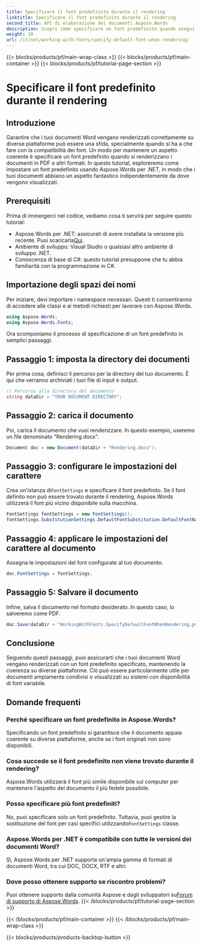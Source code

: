 ```yaml
---
title: Specificare il font predefinito durante il rendering
linktitle: Specificare il font predefinito durante il rendering
second_title: API di elaborazione dei documenti Aspose.Words
description: Scopri come specificare un font predefinito quando esegui il rendering di documenti Word usando Aspose.Words per .NET. Garantisci un aspetto coerente del documento su tutte le piattaforme.
weight: 10
url: /it/net/working-with-fonts/specify-default-font-when-rendering/
---
```


{{< blocks/products/pf/main-wrap-class >}}
{{< blocks/products/pf/main-container >}}
{{< blocks/products/pf/tutorial-page-section >}}

# Specificare il font predefinito durante il rendering

## Introduzione

Garantire che i tuoi documenti Word vengano renderizzati correttamente su diverse piattaforme può essere una sfida, specialmente quando si ha a che fare con la compatibilità dei font. Un modo per mantenere un aspetto coerente è specificare un font predefinito quando si renderizzano i documenti in PDF o altri formati. In questo tutorial, esploreremo come impostare un font predefinito usando Aspose.Words per .NET, in modo che i tuoi documenti abbiano un aspetto fantastico indipendentemente da dove vengono visualizzati.

## Prerequisiti

Prima di immergerci nel codice, vediamo cosa ti servirà per seguire questo tutorial:

- Aspose.Words per .NET: assicurati di avere installata la versione più recente. Puoi scaricarla[Qui](https://releases.aspose.com/words/net/).
- Ambiente di sviluppo: Visual Studio o qualsiasi altro ambiente di sviluppo .NET.
- Conoscenza di base di C#: questo tutorial presuppone che tu abbia familiarità con la programmazione in C#.

## Importazione degli spazi dei nomi

Per iniziare, devi importare i namespace necessari. Questi ti consentiranno di accedere alle classi e ai metodi richiesti per lavorare con Aspose.Words.

```csharp
using Aspose.Words;
using Aspose.Words.Fonts;
```

Ora scomponiamo il processo di specificazione di un font predefinito in semplici passaggi.

## Passaggio 1: imposta la directory dei documenti

Per prima cosa, definisci il percorso per la directory del tuo documento. È qui che verranno archiviati i tuoi file di input e output.

```csharp
// Percorso alla directory del documento
string dataDir = "YOUR DOCUMENT DIRECTORY";
```

## Passaggio 2: carica il documento

Poi, carica il documento che vuoi renderizzare. In questo esempio, useremo un file denominato "Rendering.docx".

```csharp
Document doc = new Document(dataDir + "Rendering.docx");
```

## Passaggio 3: configurare le impostazioni del carattere

 Crea un'istanza di`FontSettings` e specificare il font predefinito. Se il font definito non può essere trovato durante il rendering, Aspose.Words utilizzerà il font più vicino disponibile sulla macchina.

```csharp
FontSettings fontSettings = new FontSettings();
fontSettings.SubstitutionSettings.DefaultFontSubstitution.DefaultFontName = "Arial Unicode MS";
```

## Passaggio 4: applicare le impostazioni del carattere al documento

Assegna le impostazioni del font configurate al tuo documento.

```csharp
doc.FontSettings = fontSettings;
```

## Passaggio 5: Salvare il documento

Infine, salva il documento nel formato desiderato. In questo caso, lo salveremo come PDF.

```csharp
doc.Save(dataDir + "WorkingWithFonts.SpecifyDefaultFontWhenRendering.pdf");
```

## Conclusione

Seguendo questi passaggi, puoi assicurarti che i tuoi documenti Word vengano renderizzati con un font predefinito specificato, mantenendo la coerenza su diverse piattaforme. Ciò può essere particolarmente utile per documenti ampiamente condivisi o visualizzati su sistemi con disponibilità di font variabile.


## Domande frequenti

### Perché specificare un font predefinito in Aspose.Words?
Specificando un font predefinito si garantisce che il documento appaia coerente su diverse piattaforme, anche se i font originali non sono disponibili.

### Cosa succede se il font predefinito non viene trovato durante il rendering?
Aspose.Words utilizzerà il font più simile disponibile sul computer per mantenere l'aspetto del documento il più fedele possibile.

### Posso specificare più font predefiniti?
 No, puoi specificare solo un font predefinito. Tuttavia, puoi gestire la sostituzione del font per casi specifici utilizzando`FontSettings` classe.

### Aspose.Words per .NET è compatibile con tutte le versioni dei documenti Word?
Sì, Aspose.Words per .NET supporta un'ampia gamma di formati di documenti Word, tra cui DOC, DOCX, RTF e altri.

### Dove posso ottenere supporto se riscontro problemi?
 Puoi ottenere supporto dalla comunità Aspose e dagli sviluppatori su[Forum di supporto di Aspose.Words](https://forum.aspose.com/c/words/8).
{{< /blocks/products/pf/tutorial-page-section >}}

{{< /blocks/products/pf/main-container >}}
{{< /blocks/products/pf/main-wrap-class >}}

{{< blocks/products/products-backtop-button >}}
